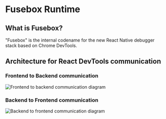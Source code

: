 # Fusebox Runtime

## What is Fusebox?
"Fusebox" is the internal codename for the new React Native debugger stack based on Chrome DevTools.

## Architecture for React DevTools communication

### Frontend to Backend communication
![Frontend to backend communication diagram](./assets/frontend-to-backend.excalidraw-embedded.png)

### Backend to Frontend communication
![Backend to frontend communication diagram](./assets/backend-to-frontend.excalidraw-embedded.png)
